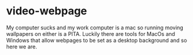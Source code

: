 # video-webpage
My computer sucks and my work computer is a mac so running moving wallpapers on either is a PITA. Luckily there are tools for MacOs and Windows that allow webpages to be set as a desktop background and so here we are.
